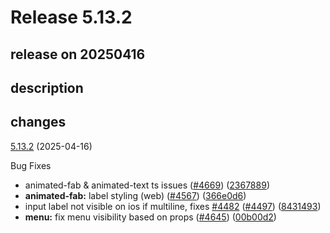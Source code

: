 # Release 5.13.2

## release on 20250416
## description
## changes
<a href="https://github.com/callstack/react-native-paper/compare/v5.13.1...v5.13.2">5.13.2</a> (2025-04-16)

Bug Fixes

* animated-fab & animated-text ts issues (<a href="https://github.com/callstack/react-native-paper/issues/4669" data-hovercard-type="pull_request" data-hovercard-url="/callstack/react-native-paper/pull/4669/hovercard">#4669</a>) (<a href="https://github.com/callstack/react-native-paper/commit/2367889b5aec3f9521ba9ab7beaf083b2812c9d4">2367889</a>)
* <strong>animated-fab:</strong> label styling (web) (<a href="https://github.com/callstack/react-native-paper/issues/4567" data-hovercard-type="pull_request" data-hovercard-url="/callstack/react-native-paper/pull/4567/hovercard">#4567</a>) (<a href="https://github.com/callstack/react-native-paper/commit/366e0d63fd5ae0d5dc7799dbd97eee8e4062134c">366e0d6</a>)
* input label not visible on ios if multiline, fixes <a href="https://github.com/callstack/react-native-paper/issues/4482" data-hovercard-type="issue" data-hovercard-url="/callstack/react-native-paper/issues/4482/hovercard">#4482</a> (<a href="https://github.com/callstack/react-native-paper/issues/4497" data-hovercard-type="pull_request" data-hovercard-url="/callstack/react-native-paper/pull/4497/hovercard">#4497</a>) (<a href="https://github.com/callstack/react-native-paper/commit/8431493c06ebebadf909000bc5c9baf427a0fdcf">8431493</a>)
* <strong>menu:</strong> fix menu visibility based on props (<a href="https://github.com/callstack/react-native-paper/issues/4645" data-hovercard-type="pull_request" data-hovercard-url="/callstack/react-native-paper/pull/4645/hovercard">#4645</a>) (<a href="https://github.com/callstack/react-native-paper/commit/00b00d2ca772a9c4a3c4f41930bfac13afec2167">00b00d2</a>)

